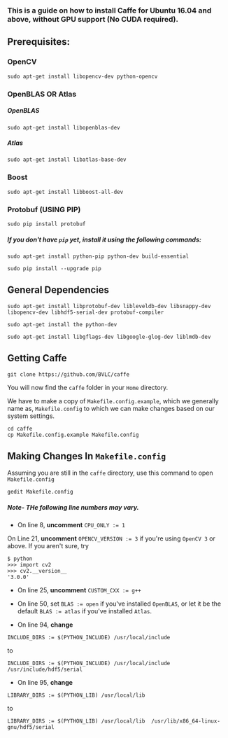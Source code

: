
### This is a guide on how to install Caffe for Ubuntu 16.04 and above, without GPU support (No CUDA required). 

## Prerequisites:

### OpenCV
``` sudo apt-get install libopencv-dev python-opencv ```



### OpenBLAS OR Atlas
##### OpenBLAS
``` sudo apt-get install libopenblas-dev ```

##### Atlas
``` sudo apt-get install libatlas-base-dev ```



### Boost
``` sudo apt-get install libboost-all-dev ```



### Protobuf (USING PIP)
``` sudo pip install protobuf ```

##### If you don't have ``` pip ``` yet, install it using the following commands:

``` 
sudo apt-get install python-pip python-dev build-essential

sudo pip install --upgrade pip

```


## General Dependencies

``` 
sudo apt-get install libprotobuf-dev libleveldb-dev libsnappy-dev libopencv-dev libhdf5-serial-dev protobuf-compiler 

sudo apt-get install the python-dev 

sudo apt-get install libgflags-dev libgoogle-glog-dev liblmdb-dev 

```

## Getting Caffe
``` 
git clone https://github.com/BVLC/caffe
```

You will now find the ``` caffe ``` folder in your ``` Home ``` directory.

 We have to make a copy of ``` Makefile.config.example ```, which we generally name as, ``` Makefile.config ``` to which we can make changes based on our system settings. 

```
cd caffe
cp Makefile.config.example Makefile.config

```

## Making Changes In ``` Makefile.config ```
Assuming you are still in the ``` caffe ``` directory, use this command to open ``` Makefile.config ```

```
gedit Makefile.config 
```
##### Note- THe following line numbers may vary. 

- On line 8, 
**uncomment** ``` CPU_ONLY := 1 ```


On Line 21, **uncomment** ``` OPENCV_VERSION := 3 ``` if you're using ``` OpenCV 3 ``` or above.
If you aren't sure, try
``` 
$ python
>>> import cv2
>>> cv2.__version__
'3.0.0'
```

- On line 25,
**uncomment** ``` CUSTOM_CXX := g++ ```

- On line 50, 
set ``` BLAS := open ``` if you've installed ``` OpenBLAS ```, or let it be the default ``` BLAS := atlas ``` if you've installed ``` Atlas ```.

- On line 94, **change** 
``` 
INCLUDE_DIRS := $(PYTHON_INCLUDE) /usr/local/include
```

to

```
INCLUDE_DIRS := $(PYTHON_INCLUDE) /usr/local/include  /usr/include/hdf5/serial 
```

- On line 95, **change**
```
LIBRARY_DIRS := $(PYTHON_LIB) /usr/local/lib

```

to

```
LIBRARY_DIRS := $(PYTHON_LIB) /usr/local/lib  /usr/lib/x86_64-linux-gnu/hdf5/serial

```



